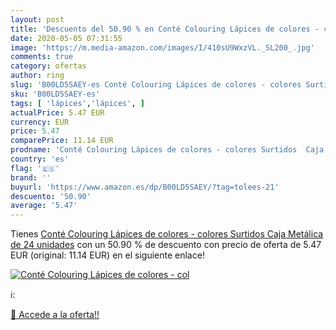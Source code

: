 ```yaml
---
layout: post
title: 'Descuento del 50.90 % en Conté Colouring Lápices de colores - col'
date: 2020-05-05 07:31:55
image: 'https://m.media-amazon.com/images/I/410sU9WxzVL._SL200_.jpg'
comments: true
category: ofertas
author: ring
slug: 'B00LD5SAEY-es Conté Colouring Lápices de colores - colores Surtidos Caja...'
sku: 'B00LD5SAEY-es'
tags: [ 'lápices','lápices', ]
actualPrice: 5.47 EUR
currency: EUR
price: 5.47
comparePrice: 11.14 EUR
prodname: 'Conté Colouring Lápices de colores - colores Surtidos  Caja Metálica de 24 unidades'
country: 'es'
flag: '🇪🇸'
brand: ''
buyurl: 'https://www.amazon.es/dp/B00LD5SAEY/?tag=tolees-21'
descuento: '50.90'
average: '5.47'
---
```


Tienes [Conté Colouring Lápices de colores - colores Surtidos  Caja Metálica de 24 unidades](https://www.amazon.es/dp/B00LD5SAEY/?tag=tolees-21) con un 50.90 % de descuento con precio de oferta de 5.47 EUR (original: 11.14 EUR) en el siguiente enlace!

[![Conté Colouring Lápices de colores - col](https://m.media-amazon.com/images/I/410sU9WxzVL._SL200_.jpg)](https://www.amazon.es/dp/B00LD5SAEY/?tag=tolees-21)

ℹ️:


[🛒 Accede a la oferta!!](https://www.amazon.es/dp/B00LD5SAEY/?tag=tolees-21)
